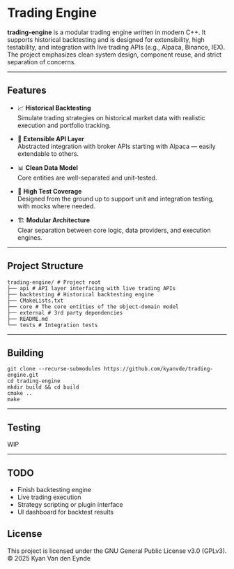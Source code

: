 # Trading Engine

**trading-engine** is a modular trading engine
written in modern C++. It supports historical backtesting and is
designed for extensibility, high testability, and integration 
with live trading APIs (e.g., Alpaca, Binance, IEX). The project 
emphasizes clean system design, component reuse, and strict separation
of concerns.

---

## Features

- 📈 **Historical Backtesting**  
  Simulate trading strategies on historical market data with realistic execution and portfolio tracking.

- 🔌 **Extensible API Layer**  
  Abstracted integration with broker APIs starting with Alpaca — easily extendable to others.

- 📊 **Clean Data Model**  
  Core entities are well-separated and unit-tested.

- 🧪 **High Test Coverage**  
  Designed from the ground up to support unit and integration testing, with mocks where needed.

- 🏗️ **Modular Architecture**  
  Clear separation between core logic, data providers, and execution engines.

---

## Project Structure

```
trading-engine/ # Project root
├── api # API layer interfacing with live trading APIs
├── backtesting # Historical backtesting engine 
├── CMakeLists.txt
├── core # The core entities of the object-domain model
├── external # 3rd party dependencies
├── README.md
└── tests # Integration tests
```

---

## Building
```
git clone --recurse-submodules https://github.com/kyanvde/trading-engine.git
cd trading-engine
mkdir build && cd build
cmake ..
make
```
---

## Testing
WIP

---

## TODO
- Finish backtesting engine
- Live trading execution
- Strategy scripting or plugin interface
- UI dashboard for backtest results

## License
This project is licensed under the GNU General Public License v3.0 (GPLv3).  
© 2025 Kyan Van den Eynde

